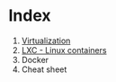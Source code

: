 # Index

1. [Virtualization](https://github.com/akhilputhiry/lti-sessions/blob/master/docker/virtualization.md)
2. [LXC - Linux containers](https://github.com/akhilputhiry/lti-sessions/blob/master/docker/lxc.md)
3. Docker
4. Cheat sheet
